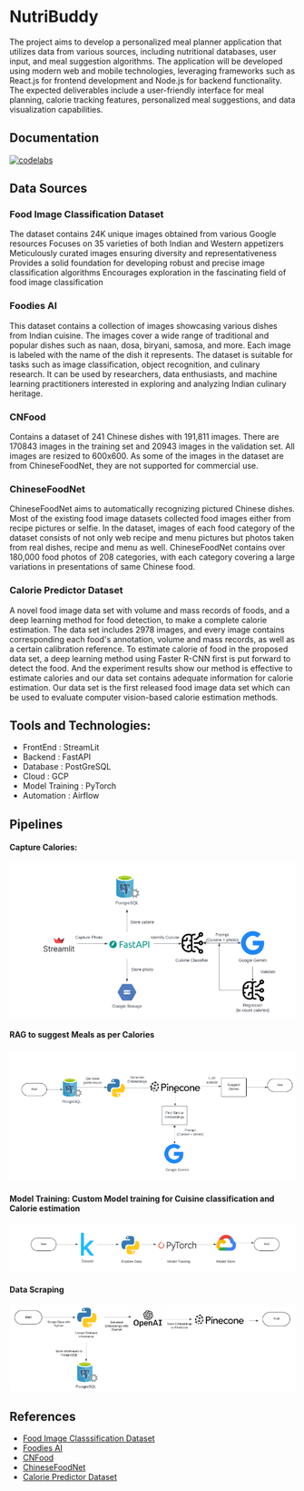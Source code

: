 # NutriBuddy

The project aims to develop a personalized meal planner application that utilizes data from various sources, including nutritional databases, user input, and meal suggestion algorithms. The application will be developed using modern web and mobile technologies, leveraging frameworks such as React.js for frontend development and Node.js for backend functionality. The expected deliverables include a user-friendly interface for meal planning, calorie tracking features, personalized meal suggestions, and data visualization capabilities.

## Documentation

[![codelabs](https://img.shields.io/badge/codelabs-4285F4?style=for-the-badge&logo=codelabs&logoColor=white)](https://codelabs-preview.appspot.com/?file_id=1r6Cg_miHqOiVv43CM6GhOtq1ZWK9lf6mIlYW7VNuSVk)

## Data Sources

### Food Image Classification Dataset

The dataset contains 24K unique images obtained from various Google resources
Focuses on 35 varieties of both Indian and Western appetizers
Meticulously curated images ensuring diversity and representativeness
Provides a solid foundation for developing robust and precise image classification algorithms
Encourages exploration in the fascinating field of food image classification

### Foodies AI

This dataset contains a collection of images showcasing various dishes from Indian cuisine. The images cover a wide range of traditional and popular dishes such as naan, dosa, biryani, samosa, and more. Each image is labeled with the name of the dish it represents. The dataset is suitable for tasks such as image classification, object recognition, and culinary research. It can be used by researchers, data enthusiasts, and machine learning practitioners interested in exploring and analyzing Indian culinary heritage.

### CNFood

Contains a dataset of 241 Chinese dishes with 191,811 images. There are 170843 images in the training set and 20943 images in the validation set. All images are resized to 600x600. As some of the images in the dataset are from ChineseFoodNet, they are not supported for commercial use.

### ChineseFoodNet

ChineseFoodNet aims to automatically recognizing pictured Chinese dishes. Most of the existing food image datasets collected food images either from recipe pictures or selfie. In the dataset, images of each food category of the dataset consists of not only web recipe and menu pictures but photos taken from real dishes, recipe and menu as well. ChineseFoodNet contains over 180,000 food photos of 208 categories, with each category covering a large variations in presentations of same Chinese food.

### Calorie Predictor Dataset

A novel food image data set with volume and mass records of foods, and a deep learning method for food detection, to make a complete calorie estimation. The data set includes 2978 images, and every image contains corresponding each food's annotation, volume and mass records, as well as a certain calibration reference. To estimate calorie of food in the proposed data set, a deep learning method using Faster R-CNN first is put forward to detect the food. And the experiment results show our method is effective to estimate calories and our data set contains adequate information for calorie estimation. Our data set is the first released food image data set which can be used to evaluate computer vision-based calorie estimation methods.

## Tools and Technologies:

- FrontEnd : StreamLit
- Backend : FastAPI
- Database : PostGreSQL
- Cloud : GCP
- Model Training : PyTorch
- Automation : Airflow

## Pipelines

#### Capture Calories:

![Architecture Diagram ](images/1.png)

#### RAG to suggest Meals as per Calories

![Architecture Diagram ](images/2.png)

#### Model Training: Custom Model training for Cuisine classification and Calorie estimation

![Architecture Diagram ](images/3.png)

#### Data Scraping

![Architecture Diagram ](images/4.png)

## References

- [Food Image Classsification Dataset](https://www.kaggle.com/datasets/gauravduttakiit/food-image-classification)
- [Foodies AI](https://www.kaggle.com/datasets/jvageesh11/foodies-ai-food-image-classification-challenge)
- [CNFood](https://paperswithcode.com/dataset/cnfood-241)
- [ChineseFoodNet](ChineseFoodNet)
- [Calorie Predictor Dataset](https://github.com/Yiming-Miao/Calorie-Predictor/tree/master/Dataset)
